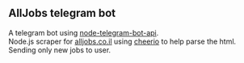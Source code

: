 ## AllJobs telegram bot
A telegram bot using [node-telegram-bot-api](https://github.com/yagop/node-telegram-bot-api).  
Node.js scraper for [alljobs.co.il](https://www.alljobs.co.il) using [cheerio](https://github.com/cheeriojs/cheerio) to help parse the html.  
Sending only new jobs to user.
